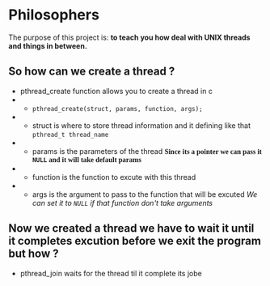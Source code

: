 # Philosophers

The purpose of this project is: **to teach you how deal with UNIX threads and things in between.**


## So how can we create a thread ?

- pthread_create function allows you to create a thread in c
- - `pthread_create(struct, params, function, args);`
- - struct is where to store thread information and it defining like that `pthread_t thread_name`
- - params is the parameters of the thread <strong style="font-family: Operator Mono">Since its a pointer we can pass it `NULL` and it will take default params</strong>
- - function is the function to excute with this thread
- - args is the argument to pass to the function that will be excuted *We can set it to `NULL` if that function don't take arguments*

## Now we created a thread we have to wait it until it completes excution before we exit the program but how ?

- pthread_join waits for the thread til it complete its jobe
